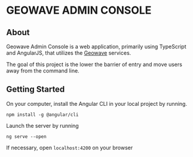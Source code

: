 # GEOWAVE ADMIN CONSOLE

## About
Geowave Admin Console is a web application, primarily using TypeScript and AngularJS, that utilizes the [Geowave](https://github.com/locationtech/geowave) services.

The goal of this project is the lower the barrier of entry and move users away from the command line.


## Getting Started
On your computer, install the Angular CLI in your local project by running.

    npm install -g @angular/cli

Launch the server by running

    ng serve --open

If necessary, open `localhost:4200` on your browser
